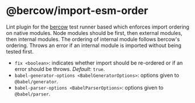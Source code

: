 # @bercow/import-esm-order

Lint plugin for the [bercow](https://github.com/lachrist/bercow) test runner based which enforces import ordering on native modules. Node modules should be first, then external modules, then internal modules. The ordering of internal module follows bercow's ordering. Throws an error if an internal module is imported without being tested first.

* `fix <boolean>`: indicates whether import should be re-ordered or if an error should be throws. *Default*: `true`.
* `babel-generator-options <BabelGeneratorOptions>`: options given to `@babel/generator`.
* `babel-parser-options <BabelParserOptions>`: options given to `@babel/parser`.
